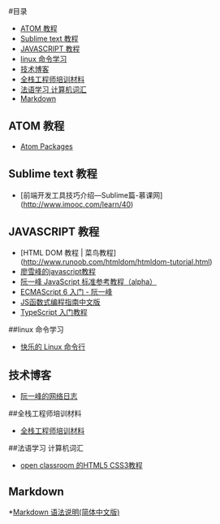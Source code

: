 

#目录
* [ATOM 教程](#atom)
* [Sublime text 教程](#sublime)
* [JAVASCRIPT 教程](#javascript)
* [linux 命令学习](#linux)
* [技术博客](#blog)
* [全栈工程师培训材料](#document)
* [法语学习 计算机词汇](#francais)
* [Markdown](#markdown)

## <a name="atom">ATOM 教程</a>
* [Atom Packages](http://flight-manual.atom.io/using-atom/sections/atom-packages/)

## <a name="sublime"></a>Sublime text 教程
* [前端开发工具技巧介绍—Sublime篇-慕课网]
(http://www.imooc.com/learn/40)

## <a name="javascript"></a> JAVASCRIPT 教程
* [HTML DOM 教程 | 菜鸟教程]
(http://www.runoob.com/htmldom/htmldom-tutorial.html)
* [廖雪峰的javascript教程](http://www.liaoxuefeng.com/wiki/001434446689867b27157e896e74d51a89c25cc8b43bdb3000/001434501436552e03ec6cc152b4c84959f14d0ea278488000)
* [阮一峰 JavaScript 标准参考教程（alpha）](http://javascript.ruanyifeng.com/grammar/array.html)
* [ECMAScript 6 入门 - 阮一峰](http://es6.ruanyifeng.com/)
* [JS函数式编程指南中文版](https://github.com/llh911001/mostly-adequate-guide-chinese)
* [TypeScript 入门教程](https://github.com/xcatliu/typescript-tutorial)


##<a name="linux"></a>linux 命令学习
* [快乐的 Linux 命令行
](http://billie66.github.io/TLCL/index.html)

## <a id="blog">技术博客</a>
* [阮一峰的网络日志](http://www.ruanyifeng.com/blog/)

##<a name="document"></a>全栈工程师培训材料
* [全栈工程师培训材料](https://github.com/ruanyf/jstraining)

##<a name="francais"></a>法语学习 计算机词汇
* [open classroom 的HTML5 CSS3教程](https://openclassrooms.com/courses/apprenez-a-creer-votre-site-web-avec-html5-et-css3/comment-fait-on-pour-creer-des-sites-web)

## <a id="markdown">Markdown</a>
*[Markdown 语法说明(简体中文版)](http://wowubuntu.com/markdown/index.html)